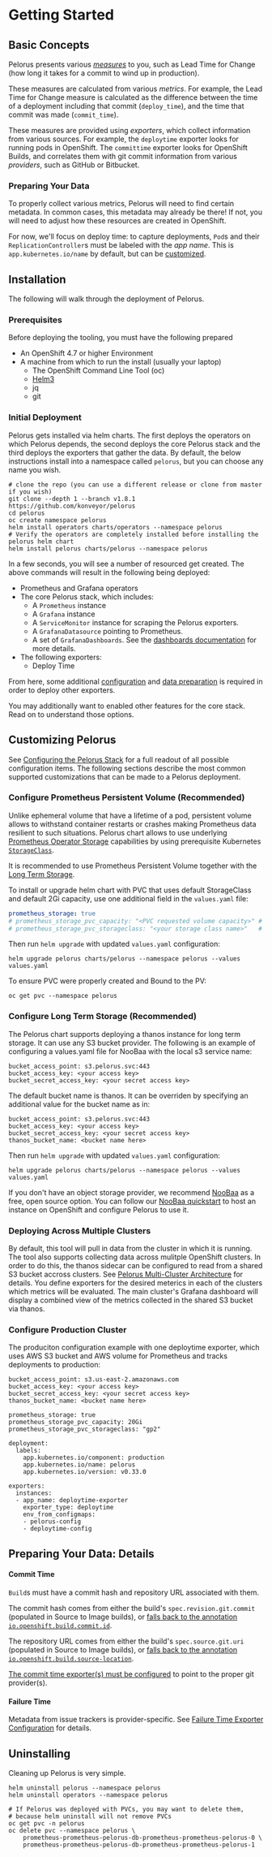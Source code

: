 # Getting Started

## Basic Concepts

Pelorus presents various [_measures_](../dashboards/SoftwareDeliveryPerformance#measures) to you, such as Lead Time for Change (how long it takes for a commit to wind up in production).

These measures are calculated from various _metrics_.
For example, the Lead Time for Change measure is calculated as the difference between the time of a deployment including that commit (`deploy_time`), and the time that commit was made (`commit_time`).

These measures are provided using _exporters_, which collect information from various sources.
For example, the `deploytime` exporter looks for running pods in OpenShift. The `committime` exporter looks for OpenShift Builds, and correlates them with git commit information from various _providers_, such as GitHub or Bitbucket.

### Preparing Your Data

To properly collect various metrics, Pelorus will need to find certain metadata. In common cases, this metadata may already be there! If not, you will need to adjust how these resources are created in OpenShift.

For now, we'll focus on deploy time: to capture deployments, `Pod`s and their `ReplicationController`s must be labeled with the _app name_. This is `app.kubernetes.io/name` by default, but can be [customized](Configuration.md#labels).


## Installation

The following will walk through the deployment of Pelorus.

### Prerequisites

Before deploying the tooling, you must have the following prepared

* An OpenShift 4.7 or higher Environment
* A machine from which to run the install (usually your laptop)
  * The OpenShift Command Line Tool (oc)
  * [Helm3](https://github.com/helm/helm/releases)
  * jq
  * git

### Initial Deployment

Pelorus gets installed via helm charts. The first deploys the operators on which Pelorus depends, the second deploys the core Pelorus stack and the third deploys the exporters that gather the data. By default, the below instructions install into a namespace called `pelorus`, but you can choose any name you wish.

```shell
# clone the repo (you can use a different release or clone from master if you wish)
git clone --depth 1 --branch v1.8.1 https://github.com/konveyor/pelorus
cd pelorus
oc create namespace pelorus
helm install operators charts/operators --namespace pelorus
# Verify the operators are completely installed before installing the pelorus helm chart
helm install pelorus charts/pelorus --namespace pelorus
```

In a few seconds, you will see a number of resourced get created. The above commands will result in the following being deployed:

* Prometheus and Grafana operators
* The core Pelorus stack, which includes:
    * A `Prometheus` instance
    * A `Grafana` instance
    * A `ServiceMonitor` instance for scraping the Pelorus exporters.
    * A `GrafanaDatasource` pointing to Prometheus.
    * A set of `GrafanaDashboards`. See the [dashboards documentation](Dashboards.md) for more details.
* The following exporters:
    * Deploy Time

From here, some additional [configuration](Configuration.md) and [data preparation](#preparing-your-data-details) is required in order to deploy other exporters.

You may additionally want to enabled other features for the core stack. Read on to understand those options.

## Customizing Pelorus

See [Configuring the Pelorus Stack](Configuration.md) for a full readout of all possible configuration items. The following sections describe the  most common supported customizations that can be made to a Pelorus deployment.

### Configure Prometheus Persistent Volume (Recommended)

Unlike ephemeral volume that have a lifetime of a pod, persistent volume allows to withstand container restarts or crashes making Prometheus data resilient to such situations.
Pelorus chart allows to use underlying [Prometheus Operator Storage](https://github.com/prometheus-operator/prometheus-operator/blob/main/Documentation/user-guides/storage.md#storage-provisioning-on-aws) capabilities by using prerequisite Kubernetes [`StorageClass`](https://kubernetes.io/docs/concepts/storage/storage-classes/).

It is recommended to use Prometheus Persistent Volume together with the [Long Term Storage](#configure-long-term-storage-recommended).

To install or upgrade helm chart with PVC that uses default StorageClass and default 2Gi capacity, use one additional field in the `values.yaml` file:

```yaml
prometheus_storage: true
# prometheus_storage_pvc_capacity: "<PVC requested volume capacity>" # Optional, default 2Gi
# prometheus_storage_pvc_storageclass: "<your storage class name>"   # Optional, default "gp2"
```

Then run `helm upgrade` with updated `values.yaml` configuration:

```shell
helm upgrade pelorus charts/pelorus --namespace pelorus --values values.yaml
```

To ensure PVC were properly created and Bound to the PV:
```shell
oc get pvc --namespace pelorus
```

### Configure Long Term Storage (Recommended)

The Pelorus chart supports deploying a thanos instance for long term storage.  It can use any S3 bucket provider. The following is an example of configuring a values.yaml file for NooBaa with the local s3 service name:

```
bucket_access_point: s3.pelorus.svc:443
bucket_access_key: <your access key>
bucket_secret_access_key: <your secret access key>
```

The default bucket name is thanos.  It can be overriden by specifying an additional value for the bucket name as in:

```
bucket_access_point: s3.pelorus.svc:443
bucket_access_key: <your access key>
bucket_secret_access_key: <your secret access key>
thanos_bucket_name: <bucket name here>
```

Then run `helm upgrade` with updated `values.yaml` configuration:

```
helm upgrade pelorus charts/pelorus --namespace pelorus --values values.yaml
```

If you don't have an object storage provider, we recommend [NooBaa](https://www.noobaa.io/) as a free, open source option. You can follow our [NooBaa quickstart](Noobaa.md) to host an instance on OpenShift and configure Pelorus to use it.

### Deploying Across Multiple Clusters

By default, this tool will pull in data from the cluster in which it is running. The tool also supports collecting data across mulitple OpenShift clusters. In order to do this, the thanos sidecar can be configured to read from a shared S3 bucket accross clusters. See [Pelorus Multi-Cluster Architecture](Architecture.md) for details. You define exporters for the desired meterics in each of the clusters which metrics will be evaluated.  The main cluster's Grafana dashboard will display a combined view of the metrics collected in the shared S3 bucket via thanos.

### Configure Production Cluster

The produciton configuration example with one deploytime exporter, which uses AWS S3 bucket and AWS volume for Prometheus and tracks deployments to production:

```
bucket_access_point: s3.us-east-2.amazonaws.com
bucket_access_key: <your access key>
bucket_secret_access_key: <your secret access key>
thanos_bucket_name: <bucket name here>

prometheus_storage: true
prometheus_storage_pvc_capacity: 20Gi
prometheus_storage_pvc_storageclass: "gp2"

deployment:
  labels:
    app.kubernetes.io/component: production
    app.kubernetes.io/name: pelorus
    app.kubernetes.io/version: v0.33.0

exporters:
  instances:
  - app_name: deploytime-exporter
    exporter_type: deploytime
    env_from_configmaps:
    - pelorus-config
    - deploytime-config
```
## Preparing Your Data: Details

#### Commit Time

`Build`s must have a commit hash and repository URL associated with them.

The commit hash comes from either the build's `spec.revision.git.commit` (populated in Source to Image builds), or [falls back to the annotation `io.openshift.build.commit.id`](./Configuration.md#annotations-and-local-build-support).

The repository URL comes from either the build's `spec.source.git.uri` (populated in Source to Image builds), or [falls back to the annotation `io.openshift.build.source-location`](./Configuration.md#annotations-and-local-build-support).

[The commit time exporter(s) must be configured](./Configuration.md#commit-time-exporter) to point to the proper git provider(s).

<!-- TODO: info about image exporter -->

#### Failure Time

Metadata from issue trackers is provider-specific. See [Failure Time Exporter Configuration](./Configuration.md#failure-time-exporter) for details.

## Uninstalling

Cleaning up Pelorus is very simple.

```shell
helm uninstall pelorus --namespace pelorus
helm uninstall operators --namespace pelorus

# If Pelorus was deployed with PVCs, you may want to delete them,
# because helm uninstall will not remove PVCs
oc get pvc -n pelorus
oc delete pvc --namespace pelorus \
    prometheus-prometheus-pelorus-db-prometheus-prometheus-pelorus-0 \
    prometheus-prometheus-pelorus-db-prometheus-prometheus-pelorus-1
```
